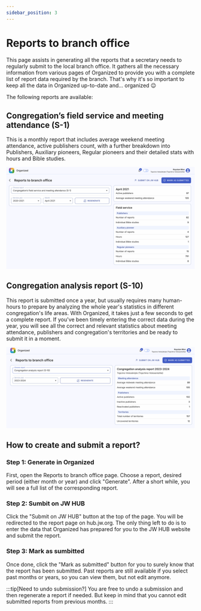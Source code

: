 ```yaml
---
sidebar_position: 3
---
```


# Reports to branch office

This page assists in generating all the reports that a secretary needs to regularly submit to the local branch office. It gathers all the necessary information from various pages of Organized to provide you with a complete list of report data required by the branch. That's why it's so important to keep all the data in Organized up-to-date and... organized 😉

The following reports are available:

## Congregation’s field service and meeting attendance (S-1)

This is a monthly report that includes average weekend meeting attendance, active publishers count, with a further breakdown into Publishers, Auxiliary pioneers, Regular pioneers and their detailed stats with hours and Bible studies.

![S1 report Organized](./img/branch-report-s1.png)

## Congregation analysis report (S-10)

This report is submitted once a year, but usually requires many human-hours to prepare by analyzing the whole year's statistics in different congregation's life areas. With Organized, it takes just a few seconds to get a complete report. If you've been timely entering the correct data during the year, you will see all the correct and relevant statistics about meeting attendance, publishers and congregation's territories and be ready to submit it in a moment.

![S10 report Organized](./img/branch-report-s10.png)

## How to create and submit a report?

### Step 1: Generate in Organized

First, open the Reports to branch office page. Choose a report, desired period (either month or year) and click "Generate". After a short while, you will see a full list of the corresponding report.

### Step 2: Sumbit on JW HUB

Click the "Submit on JW HUB" button at the top of the page. You will be redirected to the report page on hub.jw.org. The only thing left to do is to enter the data that Organized has prepared for you to the JW HUB website and submit the report.

### Step 3: Mark as sumbitted

Once done, click the "Mark as submitted" button for you to surely know that the report has been submitted. Past reports are still available if you select past months or years, so you can view them, but not edit anymore.

:::tip[Need to undo submission?]
You are free to undo a submission and then regenerate a report if needed. But keep in mind that you cannot edit submitted reports from previous months.
:::